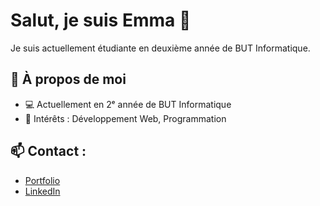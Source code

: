 # Salut, je suis Emma 👋

Je suis actuellement étudiante en deuxième année de BUT Informatique.
<!--
**emmagrave/emmagrave** is a ✨ _special_ ✨ repository because its `README.md` (this file) appears on your GitHub profile.

Here are some ideas to get you started:

- 🔭 I’m currently working on ...
- 🌱 I’m currently learning ...
- 👯 I’m looking to collaborate on ...
- 🤔 I’m looking for help with ...
- 💬 Ask me about ...
- 📫 How to reach me: ...
- 😄 Pronouns: ...
- ⚡ Fun fact: ...
-->

## 🌟 À propos de moi  
   - 💻 Actuellement en 2ᵉ année de BUT Informatique  
   - 🎯 Intérêts : Développement Web, Programmation

## 📫 Contact :
- [Portfolio](https://emmagrave.github.io/)
- [LinkedIn](https://www.linkedin.com/in/emma-grave/)


